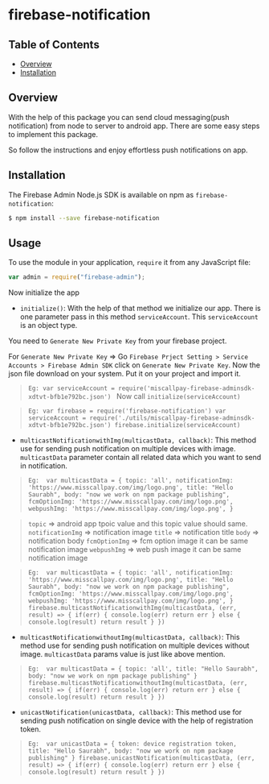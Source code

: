 # firebase-notification

## Table of Contents
* [Overview](#overview)
 * [Installation](#installation)

 ## Overview
With the help of this package you can send cloud messaging(push notification) from node to server to android app. There are some easy steps to implement this package.

So follow the instructions and enjoy effortless push notifications on app.



## Installation

The Firebase Admin Node.js SDK is available on npm as `firebase-notification`:

```bash
$ npm install --save firebase-notification
```

## Usage

To use the module in your application, `require` it from any JavaScript file:

```js
var admin = require("firebase-admin");
```
Now initialize the app 
* `initialize()`: With the help of that method we initialize our app. There is one parameter pass in this method `serviceAccount`. This `serviceAccount` is an object type.

You need to `Generate New Private Key` from your firebase project.

For `Generate New Private Key` => Go `Firebase Prject Setting > Service Accounts > Firebase Admin SDK` click on `Generate New Private Key`. Now the json file download on your system. Put it on your project and import it.

> `Eg: var serviceAccount = require('miscallpay-firebase-adminsdk-xdtvt-bfb1e792bc.json')
`
Now call `initialize(serviceAccount)`

> `Eg: var firebase = require('firebase-notification')
var serviceAccount = require('./utils/miscallpay-firebase-adminsdk-xdtvt-bfb1e792bc.json')
firebase.initialize(serviceAccount)`

* `multicastNotificationwithImg(multicastData, callback)`: This method use for sending push notification on multiple devices with image. 
`multicastData` parameter contain all related data which you want to send in notification.
> `Eg: 
var multicastData = {
  topic: 'all',
  notificationImg: 'https://www.misscallpay.com/img/logo.png',
  title: "Hello Saurabh",
  body: "now we work on npm package publishing",
  fcmOptionImg: 'https://www.misscallpay.com/img/logo.png',
  webpushImg: 'https://www.misscallpay.com/img/logo.png',
}`

> `topic` => android app tpoic value and this topic value should same.
> `notificationImg` => notification image
> `title` => notification title
> `body` => notification body
> `fcmOptionImg` => fcm option image it can be same notification image
> `webpushImg` => web push image it can be same notification image

> `Eg: 
var multicastData = {
  topic: 'all',
  notificationImg: 'https://www.misscallpay.com/img/logo.png',
  title: "Hello Saurabh",
  body: "now we work on npm package publishing",
  fcmOptionImg: 'https://www.misscallpay.com/img/logo.png',
  webpushImg: 'https://www.misscallpay.com/img/logo.png',
}
firebase.multicastNotificationwithImg(multicastData, (err, result) => {
  if(err) {
    console.log(err)
    return err
  } else {
    console.log(result)
    return result
  }
}) `

* `multicastNotificationwithoutImg(multicastData, callback)`: This method use for sending push notification on multiple devices without image.
`multicastData` params value is just like above mention.
> `Eg: 
var multicastData = {
  topic: 'all',
  title: "Hello Saurabh",
  body: "now we work on npm package publishing"
}
firebase.multicastNotificationwithoutImg(multicastData, (err, result) => {
  if(err) {
    console.log(err)
    return err
  } else {
    console.log(result)
    return result
  }
})`

* `unicastNotification(unicastData, callback)`: This method use for sending push notification on single device with the help of registration token.
> `Eg: 
var unicastData = {
  token: device registration token,
  title: "Hello Saurabh",
  body: "now we work on npm package publishing"
}
firebase.unicastNotification(multicastData, (err, result) => {
  if(err) {
    console.log(err)
    return err
  } else {
    console.log(result)
    return result
  }
})`

